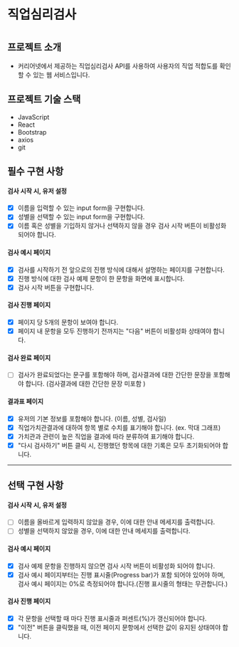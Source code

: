 <h1> 직업심리검사 <h1>
  
## 프로젝트 소개
  - 커리어넷에서 제공하는 직업심리검사 API를 사용하여 사용자의 직업 적합도를 확인할 수 있는 웹 서비스입니다.
  
## 프로젝트 기술 스택
  - JavaScript
  - React
  - Bootstrap
  - axios
  - git

## 필수 구현 사항

<h4> 검사 시작 시, 유저 설정 </h4>

- [X] 이름을 입력할 수 있는 input form을 구현합니다.
- [X] 성별을 선택할 수 있는 input form을 구현합니다.
- [X] 이름 혹은 성별을 기입하지 않거나 선택하지 않을 경우 검사 시작 버튼이 비활성화 되어야 합니다.

<h4> 검사 예시 페이지 </h4>

- [X] 검사를 시작하기 전 앞으로의 진행 방식에 대해서 설명하는 페이지를 구현합니다.
- [X] 진행 방식에 대한 검사 예제 문항이 한 문항을 화면에 표시합니다.
- [X] 검사 시작 버튼을 구현합니다. 

<h4> 검사 진행 페이지 </h4>

- [X] 페이지 당 5개의 문항이 보여야 합니다.
- [X] 페이지 내 문항을 모두 진행하기 전까지는 "다음" 버튼이 비활성화 상태여야 합니다.

<h4> 검사 완료 페이지 </h4>

- [ ] 검사가 완료되었다는 문구를 포함해야 하며, 검사결과에 대한 간단한 문장을 포함해야 합니다. (검사결과에 대한 간단한 문장 미포함 )

<h4> 결과표 페이지 </h4>

- [X] 유저의 기본 정보를 포함해야 합니다. (이름, 성별, 검사일)
- [X] 직업가치관결과에 대하여 항목 별로 수치를 표기해야 합니다. (ex. 막대 그래프)
- [X] 가치관과 관련이 높은 직업을 결과에 따라 분류하여 표기해야 합니다.
- [X] "다시 검사하기" 버튼 클릭 시, 진행했던 항목에 대한 기록은 모두 초기화되어야 합니다.

---

## 선택 구현 사항

<h4> 검사 시작 시, 유저 설정 </h4>

- [ ] 이름을 올바르게 입력하지 않았을 경우, 이에 대한 안내 메세지를 출력합니다.
- [ ] 성별을 선택하지 않았을 경우, 이에 대한 안내 메세지를 출력합니다.

<h4> 검사 예시 페이지 </h4>

- [X] 검사 예제 문항을 진행하지 않으면 검사 시작 버튼이 비활성화 되어야 합니다.
- [X] 검사 예시 페이지부터는 진행 표시줄(Progress bar)가 포함 되어야 있어야 하며, 검사 예시 페이지는 0%로 측정되어야 합니다.(진행 표시줄의 형태는 무관합니다.)

<h4> 검사 진행 페이지 </h4>

- [X] 각 문항을 선택할 때 마다 진행 표시줄과 퍼센트(%)가 갱신되어야 합니다.
- [X] "이전" 버튼을 클릭했을 때, 이전 페이지 문항에서 선택한 값이 유지된 상태여야 합니다.
